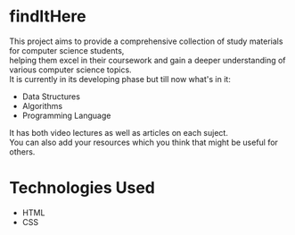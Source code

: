 # findItHere
This project aims to provide a comprehensive collection of study materials for computer science students,<br>
helping them excel in their coursework and gain a deeper understanding of various computer science topics.<br>
It is currently in its developing phase but till now what's in it:
<ul>
<li>Data Structures</li>
<li>Algorithms</li>
<li>Programming Language</li>
</ul>
It has both video lectures as well as articles on each suject.<br>
You can also add your resources which you think that might be useful for others.
<h1>Technologies Used</h1>
<ul>
  <li>HTML</li>
  <li>CSS</li>
</ul>
